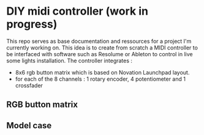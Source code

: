 # DIY midi controller (work in progress)

This repo serves as base documentation and ressources for a project I'm currently working on.
This idea is to create from scratch a MIDI controller to be interfaced with software such as Resolume or Ableton to control in live some lights installation.
The controller integrates : 
- 8x6 rgb button matrix which is based on Novation Launchpad layout.
- for each of the 8 channels : 1 rotary encoder, 4 potentiometer and 1 crossfader 

## RGB button matrix

## Model case